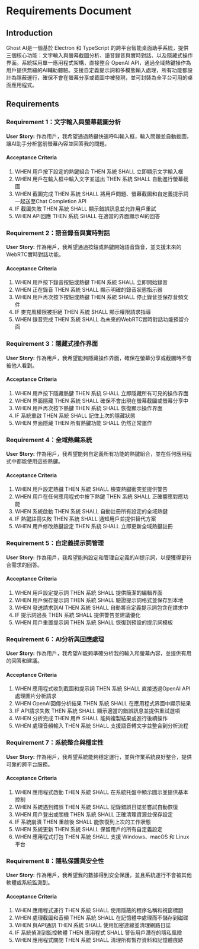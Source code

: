 # Requirements Document

## Introduction

Ghost AI是一個基於 Electron 和 TypeScript 的跨平台智能桌面助手系統，提供三個核心功能：文字輸入與螢幕截圖分析、語音錄音與實時對話、以及隱藏式操作界面。系統採用單一應用程式架構，直接整合 OpenAI API，通過全域熱鍵操作為用戶提供無縫的AI輔助體驗。支援自定義提示詞和多模態輸入處理，所有功能都設計為隱蔽運行，確保不會在螢幕分享或截圖中被發現，並可封裝為全平台可用的桌面應用程式。

## Requirements

### Requirement 1：文字輸入與螢幕截圖分析

**User Story:** 作為用戶，我希望通過熱鍵快速呼叫輸入框，輸入問題並自動截圖，讓AI助手分析當前螢幕內容並回答我的問題。

#### Acceptance Criteria

1. WHEN 用戶按下設定的熱鍵組合 THEN 系統 SHALL 立即顯示文字輸入框
2. WHEN 用戶在輸入框中輸入文字並送出 THEN 系統 SHALL 自動進行螢幕截圖
3. WHEN 截圖完成 THEN 系統 SHALL 將用戶問題、螢幕截圖和自定義提示詞一起送至Chat Completion API
4. IF 截圖失敗 THEN 系統 SHALL 顯示錯誤訊息並允許用戶重試
5. WHEN API回應 THEN 系統 SHALL 在適當的界面顯示AI的回答

### Requirement 2：語音錄音與實時對話

**User Story:** 作為用戶，我希望通過按鈕或熱鍵開始語音錄音，並支援未來的WebRTC實時對話功能。

#### Acceptance Criteria

1. WHEN 用戶按下錄音按鈕或熱鍵 THEN 系統 SHALL 立即開始錄音
2. WHEN 正在錄音 THEN 系統 SHALL 顯示明確的錄音狀態指示器
3. WHEN 用戶再次按下按鈕或熱鍵 THEN 系統 SHALL 停止錄音並保存音頻文件
4. IF 麥克風權限被拒絕 THEN 系統 SHALL 顯示權限請求指導
5. WHEN 錄音完成 THEN 系統 SHALL 為未來的WebRTC實時對話功能預留介面

### Requirement 3：隱藏式操作界面

**User Story:** 作為用戶，我希望能夠隱藏操作界面，確保在螢幕分享或截圖時不會被他人看到。

#### Acceptance Criteria

1. WHEN 用戶按下隱藏熱鍵 THEN 系統 SHALL 立即隱藏所有可見的操作界面
2. WHEN 界面隱藏 THEN 系統 SHALL 確保不會出現在螢幕截圖或螢幕分享中
3. WHEN 用戶再次按下熱鍵 THEN 系統 SHALL 恢復顯示操作界面
4. IF 系統重啟 THEN 系統 SHALL 記住上次的隱藏狀態
5. WHEN 界面隱藏 THEN 所有熱鍵功能 SHALL 仍然正常運作

### Requirement 4：全域熱鍵系統

**User Story:** 作為用戶，我希望能夠自定義所有功能的熱鍵組合，並在任何應用程式中都能使用這些熱鍵。

#### Acceptance Criteria

1. WHEN 用戶設定熱鍵 THEN 系統 SHALL 檢查熱鍵衝突並提供警告
2. WHEN 用戶在任何應用程式中按下熱鍵 THEN 系統 SHALL 正確響應對應功能
3. WHEN 系統啟動 THEN 系統 SHALL 自動註冊所有設定的全域熱鍵
4. IF 熱鍵註冊失敗 THEN 系統 SHALL 通知用戶並提供替代方案
5. WHEN 用戶修改熱鍵設定 THEN 系統 SHALL 立即更新全域熱鍵註冊

### Requirement 5：自定義提示詞管理

**User Story:** 作為用戶，我希望能夠設定和管理自定義的AI提示詞，以便獲得更符合需求的回答。

#### Acceptance Criteria

1. WHEN 用戶設定提示詞 THEN 系統 SHALL 提供簡潔的編輯界面
2. WHEN 用戶保存提示詞 THEN 系統 SHALL 驗證提示詞格式並保存到本地
3. WHEN 發送請求到AI THEN 系統 SHALL 自動將自定義提示詞包含在請求中
4. IF 提示詞過長 THEN 系統 SHALL 提供警告並建議優化
5. WHEN 用戶重置提示詞 THEN 系統 SHALL 恢復到預設的提示詞模板

### Requirement 6：AI分析與回應處理

**User Story:** 作為用戶，我希望AI能夠準確分析我的輸入和螢幕內容，並提供有用的回答和建議。

#### Acceptance Criteria

1. WHEN 應用程式收到截圖和提示詞 THEN 系統 SHALL 直接透過OpenAI API處理圖片分析請求
2. WHEN OpenAI回傳分析結果 THEN 系統 SHALL 在應用程式界面中顯示結果
3. IF API請求失敗 THEN 系統 SHALL 顯示適當的錯誤訊息並提供重試選項
4. WHEN 分析完成 THEN 用戶 SHALL 能夠複製結果或進行後續操作
5. WHEN 處理音頻輸入 THEN 系統 SHALL 支援語音轉文字並整合到分析流程

### Requirement 7：系統整合與穩定性

**User Story:** 作為用戶，我希望系統能夠穩定運行，並與作業系統良好整合，提供可靠的跨平台服務。

#### Acceptance Criteria

1. WHEN 應用程式啟動 THEN 系統 SHALL 在系統托盤中顯示圖示並提供基本控制
2. WHEN 系統遇到錯誤 THEN 系統 SHALL 記錄錯誤日誌並嘗試自動恢復
3. WHEN 用戶登出或關機 THEN 系統 SHALL 正確清理資源並保存設定
4. IF 系統崩潰 THEN 重啟後 SHALL 能恢復到上次的工作狀態
5. WHEN 系統更新 THEN 系統 SHALL 保留用戶的所有自定義設定
6. WHEN 應用程式打包 THEN 系統 SHALL 支援 Windows、macOS 和 Linux 平台

### Requirement 8：隱私保護與安全性

**User Story:** 作為用戶，我希望我的數據得到安全保護，並且系統運行不會被其他軟體或系統監測到。

#### Acceptance Criteria

1. WHEN 應用程式運行 THEN 系統 SHALL 使用隱蔽的程序名稱和視窗標題
2. WHEN 處理截圖和音頻 THEN 系統 SHALL 在記憶體中處理而不儲存到磁碟
3. WHEN 與API通訊 THEN 系統 SHALL 使用加密連線並清理網路日誌
4. IF 系統偵測到監控軟體 THEN 應用程式 SHALL 警告用戶潛在的隱私風險
5. WHEN 應用程式關閉 THEN 系統 SHALL 清理所有暫存資料和記憶體痕跡
